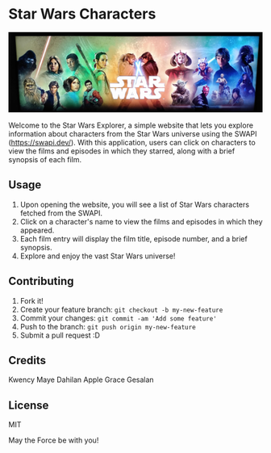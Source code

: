 # Star Wars Characters

![Star Wars Characters](./images/starwars_banner.jpg "Star Wars Characters")

Welcome to the Star Wars Explorer, a simple website that lets you explore information about characters from the Star Wars universe using the SWAPI (https://swapi.dev/). With this application, users can click on characters to view the films and episodes in which they starred, along with a brief synopsis of each film.

## Usage

1. Upon opening the website, you will see a list of Star Wars characters fetched from the SWAPI.
2. Click on a character's name to view the films and episodes in which they appeared.
3. Each film entry will display the film title, episode number, and a brief synopsis.
4. Explore and enjoy the vast Star Wars universe!

## Contributing

1. Fork it!
2. Create your feature branch: `git checkout -b my-new-feature`
3. Commit your changes: `git commit -am 'Add some feature'`
4. Push to the branch: `git push origin my-new-feature`
5. Submit a pull request :D

## Credits

Kwency Maye Dahilan
Apple Grace Gesalan

## License

MIT

May the Force be with you!
